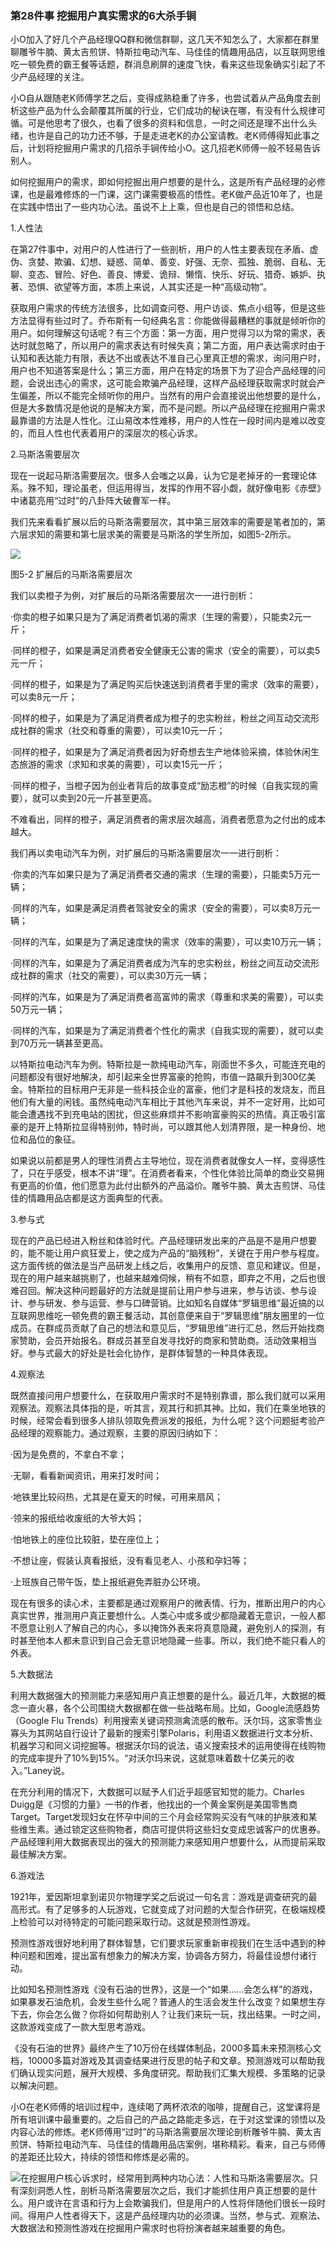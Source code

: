 ### 第28件事 挖掘用户真实需求的6大杀手锏

小O加入了好几个产品经理QQ群和微信群聊，这几天不知怎么了，大家都在群里聊雕爷牛腩、黄太吉煎饼、特斯拉电动汽车、马佳佳的情趣用品店，以互联网思维吃一顿免费的霸王餐等话题，群消息刷屏的速度飞快，看来这些现象确实引起了不少产品经理的关注。

小O自从跟随老K师傅学艺之后，变得成熟稳重了许多，也尝试着从产品角度去剖析这些产品为什么会颠覆其所属的行业，它们成功的秘诀在哪，有没有什么规律可循。可是他思考了很久，也看了很多的资料和信息，一时之间还是理不出什么头绪，也许是自己的功力还不够，于是走进老K的办公室请教。老K师傅得知此事之后，计划将挖掘用户需求的几招杀手锏传给小O。这几招老K师傅一般不轻易告诉别人。

如何挖掘用户的需求，即如何挖掘出用户想要的是什么，这是所有产品经理的必修课，也是最难修炼的一门课，这门课需要极高的悟性。老K做产品近10年了，也是在实践中悟出了一些内功心法。虽说不上上乘，但也是自己的领悟和总结。

1.人性法

在第27件事中，对用户的人性进行了一些剖析，用户的人性主要表现在矛盾、虚伪、贪婪、欺骗、幻想、疑惑、简单、善变、好强、无奈、孤独、脆弱、自私、无聊、变态、冒险、好色、善良、博爱、诡辩、懒惰、快乐、好玩、猎奇、嫉妒、执著、恐惧、欲望等方面，本质上来说，人其实还是一种“高级动物”。

获取用户需求的传统方法很多，比如调查问卷、用户访谈、焦点小组等，但是这些方法显得有些过时了。乔布斯有一句经典名言：你能做得最糟糕的事就是倾听你的用户。如何理解这句话呢？有三个方面：第一方面，用户觉得习以为常的需求，表达时就忽略了，所以用户的需求表达有时候失真；第二方面，用户表达需求时由于认知和表达能力有限，表达不出或表达不准自己心里真正想的需求，询问用户时，用户也不知道答案是什么；第三方面，用户在特定的场景下为了迎合产品经理的问题，会说出违心的需求，这可能会欺骗产品经理，这样产品经理获取需求时就会产生偏差，所以不能完全倾听你的用户。当然有的用户会直接说出他想要的是什么，但是大多数情况是他说的是解决方案，而不是问题。所以产品经理在挖掘用户需求最靠谱的方法是人性化。江山易改本性难移，用户的人性在一段时间内是难以改变的，而且人性也代表着用户的深层次的核心诉求。

2.马斯洛需要层次

现在一说起马斯洛需要层次。很多人会嗤之以鼻，认为它是老掉牙的一套理论体系。殊不知，理论虽老，但运用得当，发挥的作用不容小觑，就好像电影《赤壁》中诸葛亮用“过时”的八卦阵大破曹军一样。

我们先来看看扩展以后的马斯洛需要层次，其中第三层效率的需要是笔者加的，第六层求知的需要和第七层求美的需要是马斯洛的学生所加，如图5-2所示。

![](images/image01624_jpeg)

图5-2 扩展后的马斯洛需要层次

我们以卖橙子为例，对扩展后的马斯洛需要层次一一进行剖析：

·你卖的橙子如果只是为了满足消费者饥渴的需求（生理的需要），只能卖2元一斤；

·同样的橙子，如果是满足消费者安全健康无公害的需求（安全的需要），可以卖5元一斤；

·同样的橙子，如果是为了满足购买后快速送到消费者手里的需求（效率的需要），可以卖8元一斤；

·同样的橙子，如果是为了满足消费者成为橙子的忠实粉丝，粉丝之间互动交流形成社群的需求（社交和尊重的需要），可以卖10元一斤；

·同样的橙子，如果是为了满足消费者因为好奇想去生产地体验采摘，体验休闲生态旅游的需求（求知和求美的需要），可以卖15元一斤；

·同样的橙子，当橙子因为创业者背后的故事变成“励志橙”的时候（自我实现的需要），就可以卖到20元一斤甚至更高。

不难看出，同样的橙子，满足消费者的需求层次越高，消费者愿意为之付出的成本越大。

我们再以卖电动汽车为例，对扩展后的马斯洛需要层次一一进行剖析：

·你卖的汽车如果只是为了满足消费者交通的需求（生理的需要），只能卖5万元一辆；

·同样的汽车，如果是满足消费者驾驶安全的需求（安全的需要），可以卖8万元一辆；

·同样的汽车，如果是为了满足速度快的需求（效率的需要），可以卖10万元一辆；

·同样的汽车，如果是为了满足消费者成为汽车的忠实粉丝，粉丝之间互动交流形成社群的需求（社交的需要），可以卖30万元一辆；

·同样的汽车，如果是为了满足消费者高富帅的需求（尊重和求美的需要），可以卖50万元一辆；

·同样的汽车，如果是为了满足消费者个性化的需求（自我实现的需要），就可以卖到70万元一辆甚至更高。

以特斯拉电动汽车为例。特斯拉是一款纯电动汽车，刚面世不多久，可能连充电的问题都没有很好地解决，却引起来全世界富豪的抢购，市值一路飙升到300亿美金。特斯拉的目标用户无非是一些科技企业的富豪，他们才是科技的发烧友，而且他们有大量的闲钱。虽然纯电动汽车相比于其他汽车来说，并不一定好用，比如可能会遭遇找不到充电站的困扰，但这些麻烦并不影响富豪购买的热情。真正吸引富豪的是开上特斯拉显得特别帅，特时尚，可以跟其他人划清界限，是一种身份、地位和品位的象征。

如果说以前都是男人的理性消费占主导地位，现在消费者就像女人一样，变得感性了，只在乎感受，根本不讲“理”。在消费者看来，个性化体验比简单的商业交易拥有更高的价值，他们愿意为此付出额外的产品溢价。雕爷牛腩、黄太吉煎饼、马佳佳的情趣用品店都是这方面典型的代表。

3.参与式

现在的产品已经进入粉丝和体验时代。产品经理研发出来的产品是不是用户想要的，能不能让用户疯狂爱上，使之成为产品的“脑残粉”，关键在于用户参与程度。这方面传统的做法是当产品研发上线之后，收集用户的反馈、意见和建议。但是，现在的用户越来越挑剔了，也越来越难伺候，稍有不如意，即弃之不用，之后也很难召回。解决这种问题最好的方法就是提前让用户参与进来，参与访谈、参与设计、参与研发、参与运营、参与口碑营销。比如知名自媒体“罗辑思维”最近搞的以互联网思维吃一顿免费的霸王餐活动，其创意便来自于“罗辑思维”朋友圈里的一位成员。在群成员贡献了自己的想法和意见后，“罗辑思维”进行汇总，然后开始找商家赞助，会员开始报名。群成员甚至自发寻找好的商家和赞助商。活动效果相当好。参与式最大的好处是社会化协作，是群体智慧的一种具体表现。

4.观察法

既然直接问用户想要什么，在获取用户需求时不是特别靠谱，那么我们就可以采用观察法。观察法具体指的是，听其言，观其行和抓其神。比如，我们在乘坐地铁的时候，经常会看到很多人排队领取免费派发的报纸，为什么呢？这个问题挺考验产品经理的观察能力。通过观察，主要的原因归纳如下：

·因为是免费的，不拿白不拿；

·无聊，看看新闻资讯，用来打发时间；

·地铁里比较闷热，尤其是在夏天的时候，可用来扇风；

·领来的报纸给收废纸的大爷大妈；

·怕地铁上的座位比较脏，垫在座位上；

·不想让座，假装认真看报纸，没有看见老人、小孩和孕妇等；

·上班族自己带午饭，垫上报纸避免弄脏办公环境。

现在有很多的读心术，主要都是通过观察用户的微表情、行为，推断出用户的内心真实世界，推测用户真正要想什么。人类心中或多或少都隐藏着无意识，一般人都不愿意让别人了解自己的内心，多以掩饰外表来将真意隐藏，避免别人的探测，有时甚至他本人都未意识到自己会无意识地隐藏一些事。所以，我们绝不能只看人的外表。

5.大数据法

利用大数据强大的预测能力来感知用户真正想要的是什么。最近几年，大数据的概念一直火暴，各个公司围绕大数据都在做一些战略布局。比如，Google流感趋势（Google Flu Trends）利用搜索关键词预测禽流感的散布。沃尔玛，这家零售业寡头为其网站自行设计了最新的搜索引擎Polaris，利用语义数据进行文本分析、机器学习和同义词挖掘等。根据沃尔玛的说法，语义搜索技术的运用使得在线购物的完成率提升了10%到15%。“对沃尔玛来说，这就意味着数十亿美元的收入。”Laney说。

在充分利用的情况下，大数据可以赋予人们近乎超感官知觉的能力。Charles Duigg是《习惯的力量》一书的作者，他找出的一个黄金案例是美国零售商Target。Target发现妇女在怀孕中间的三个月会经常购买没有气味的护肤液和某些维生素。通过锁定这些购物者，商店可提供将这些妇女变成忠诚客户的优惠券。产品经理利用大数据表现出的强大的预测能力来感知用户想要什么，从而提前采取最佳解决方案。

6.游戏法

1921年，爱因斯坦拿到诺贝尔物理学奖之后说过一句名言：游戏是调查研究的最高形式。有了足够多的人玩游戏，它就变成了对问题的大型合作研究，在极端规模上检验可以对待特定的可能问题采取行动。这就是预测性游戏。

预测性游戏很好地利用了群体智慧，它们要求玩家重新审视我们在生活中遇到的种种问题和困难，提出富有想象力的解决方案，协调各方努力，将最佳设想付诸行动。

比如知名预测性游戏《没有石油的世界》，这是一个“如果……会怎么样”的游戏，如果暴发石油危机，会发生些什么呢？普通人的生活会发生什么改变？如果想生存下去，你会怎么做？你将如何帮助别人？让我们来玩一玩，找出结果。一时之间，这款游戏变成了一款大型思考游戏。

《没有石油的世界》最终产生了10万份在线媒体制品，2000多篇未来预测核心文档，10000多篇对游戏及其调查结果进行反思的帖子和文章。预测游戏可以帮助我们确认现实问题，展开大规模、多角度研究。帮助我们汇集大规模、多策略的记录以解决问题。

小O在老K师傅的培训过程中，连续喝了两杯浓浓的咖啡，提醒自己，这堂课将是所有培训课中最重要的。之后自己的产品之路能走多远，在于对这堂课的领悟以及内容心法的修炼。老K师傅用“过时”的马斯洛需要层次理论剖析雕爷牛腩、黄太吉煎饼、特斯拉电动汽车、马佳佳的情趣用品店案例，堪称精彩。看来，自己与师傅的差距还比较大，持续的领悟和修炼是必需的。

![](images/image01625_jpeg)在挖掘用户核心诉求时，经常用到两种内功心法：人性和马斯洛需要层次。只有深刻洞悉人性，剖析马斯洛需要层次之后，我们才能抓住用户真正想要的是什么。用户或许在言语和行为上会欺骗我们，但是用户的人性将伴随他们很长一段时间。得用户人性者得天下，这是产品经理内功的必须课。当然，参与式、观察法、大数据法和预测性游戏在挖掘用户需求时也将扮演者越来越重要的角色。
